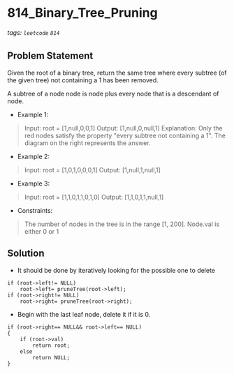 # 814_Binary_Tree_Pruning
###### tags: `leetcode` `814`
## Problem Statement
Given the root of a binary tree, return the same tree where every subtree (of the given tree) not containing a 1 has been removed.

A subtree of a node node is node plus every node that is a descendant of node.
- Example 1:
> Input: root = [1,null,0,0,1]
Output: [1,null,0,null,1]
Explanation: 
Only the red nodes satisfy the property "every subtree not containing a 1".
The diagram on the right represents the answer.
- Example 2:
> Input: root = [1,0,1,0,0,0,1]
Output: [1,null,1,null,1]
- Example 3:

> Input: root = [1,1,0,1,1,0,1,0]
Output: [1,1,0,1,1,null,1]
 
- Constraints:

> The number of nodes in the tree is in the range [1, 200].
Node.val is either 0 or 1

## Solution
- It should be done by iteratively looking for the possible one to delete
```cpp=
if (root->left!= NULL)
    root->left= pruneTree(root->left);
if (root->right!= NULL)
    root->right= pruneTree(root->right);
```
- Begin with the last leaf node, delete it if it is 0.
```cpp=
if (root->right== NULL&& root->left== NULL)
{
    if (root->val)
        return root;
    else
        return NULL;
}
```